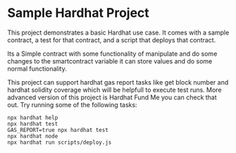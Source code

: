 # Sample Hardhat Project

This project demonstrates a basic Hardhat use case. It comes with a sample contract, a test for that contract, and a script that deploys that contract.

Its a Simple contract with some functionality of manipulate and do some changes to the
smartcontract variable it can store values and do some normal functionality.

This project can support hardhat gas report tasks like get block number and hardhat solidity coverage which will be helpfull to execute test runs. More advanced version of this project is Hardhat Fund Me you can check that out. 
Try running some of the following tasks:

```shell
npx hardhat help
npx hardhat test
GAS_REPORT=true npx hardhat test
npx hardhat node
npx hardhat run scripts/deploy.js
```
